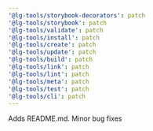 ```yaml
---
'@lg-tools/storybook-decorators': patch
'@lg-tools/storybook': patch
'@lg-tools/validate': patch
'@lg-tools/install': patch
'@lg-tools/create': patch
'@lg-tools/update': patch
'@lg-tools/build': patch
'@lg-tools/link': patch
'@lg-tools/lint': patch
'@lg-tools/meta': patch
'@lg-tools/test': patch
'@lg-tools/cli': patch
---
```


Adds README.md. Minor bug fixes

